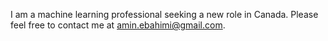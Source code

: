 I am a machine learning professional seeking a new role in Canada.
Please feel free to contact me at amin.ebahimi@gmail.com.
